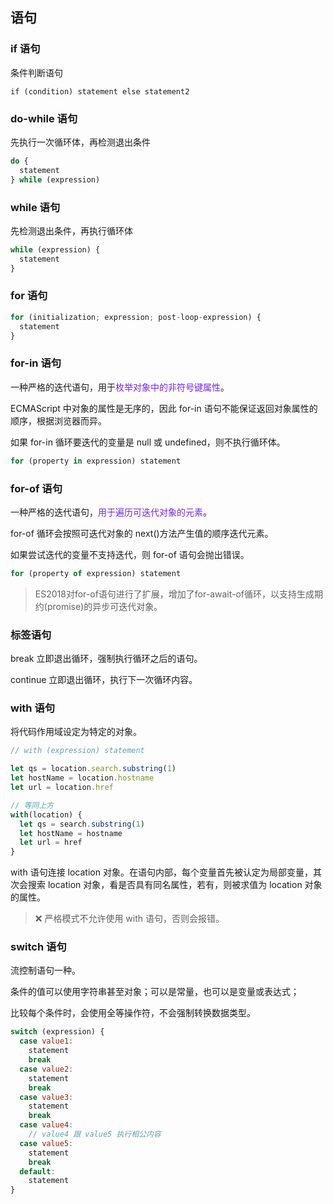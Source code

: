 
## 语句

### if 语句

条件判断语句

`if (condition) statement else statement2`

### do-while 语句

先执行一次循环体，再检测退出条件

```javascript
do {
  statement
} while (expression)
```

### while 语句

先检测退出条件，再执行循环体

```javascript
while (expression) {
  statement
}
```

### for 语句

```javascript
for (initialization; expression; post-loop-expression) {
  statement
}
```

### for-in 语句

一种严格的迭代语句，用于<span style="color: #7623ef;">枚举对象中的非符号键属性</span>。

ECMAScript 中对象的属性是无序的，因此 for-in 语句不能保证返回对象属性的顺序，根据浏览器而异。

如果 for-in 循环要迭代的变量是 null 或 undefined，则不执行循环体。

```javascript
for (property in expression) statement
```

### for-of 语句

一种严格的迭代语句，<span style="color: #7623ef;">用于遍历可迭代对象的元素</span>。

for-of 循环会按照可迭代对象的 next()方法产生值的顺序迭代元素。

如果尝试迭代的变量不支持迭代，则 for-of 语句会抛出错误。

```javascript
for (property of expression) statement
```

> ES2018对for-of语句进行了扩展，增加了for-await-of循环，以支持生成期约(promise)的异步可迭代对象。

### 标签语句

break 立即退出循环，强制执行循环之后的语句。

continue 立即退出循环，执行下一次循环内容。

### with 语句

将代码作用域设定为特定的对象。

```javascript
// with (expression) statement

let qs = location.search.substring(1)
let hostName = location.hostname
let url = location.href

// 等同上方
with(location) {
  let qs = search.substring(1)
  let hostName = hostname
  let url = href
}
```

with 语句连接 location 对象。在语句内部，每个变量首先被认定为局部变量，其次会搜索 location 对象，看是否具有同名属性，若有，则被求值为 location 对象的属性。

> ❌ 严格模式不允许使用 with 语句，否则会报错。


### switch 语句

流控制语句一种。

条件的值可以使用字符串甚至对象；可以是常量，也可以是变量或表达式；

比较每个条件时，会使用全等操作符，不会强制转换数据类型。

```javascript
switch (expression) {
  case value1:
    statement
    break
  case value2:
    statement
    break
  case value3:
    statement
    break
  case value4:
    // value4 跟 value5 执行相公内容
  case value5:
    statement
    break
  default:
    statement
}
```



